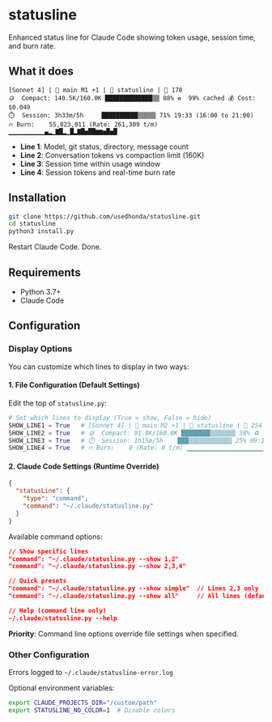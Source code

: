 # statusline

Enhanced status line for Claude Code showing token usage, session time, and burn rate.

## What it does

```
[Sonnet 4] | 🌿 main M1 +1 | 📁 statusline | 💬 170
🪙  Compact: 140.5K/160.0K █████████████▒▒ 88% ♻️  99% cached 💰 Cost: $0.049
⏱️  Session: 3h33m/5h     ██████████▒▒▒▒▒ 71% 19:33 (16:00 to 21:00)
🔥 Burn:    55,823,011 (Rate: 261,309 t/m) ▁▁▁▁▁▁▁▁▁▁▄▂▁▇█▂▁█▂▇█▅██▆▆▅█▅█
```

- **Line 1**: Model, git status, directory, message count
- **Line 2**: Conversation tokens vs compaction limit (160K)
- **Line 3**: Session time within usage window  
- **Line 4**: Session tokens and real-time burn rate

## Installation

```bash
git clone https://github.com/usedhonda/statusline.git
cd statusline
python3 install.py
```

Restart Claude Code. Done.


## Requirements

- Python 3.7+
- Claude Code

## Configuration

### Display Options

You can customize which lines to display in two ways:

#### 1. File Configuration (Default Settings)
Edit the top of `statusline.py`:
```python
# Set which lines to display (True = show, False = hide)
SHOW_LINE1 = True   # [Sonnet 4] | 🌿 main M2 +1 | 📁 statusline | 💬 254
SHOW_LINE2 = True   # 🪙  Compact: 91.8K/160.0K ████████▒▒▒▒▒▒▒ 58% ♻️  99% cached 💰 Cost: $0.031
SHOW_LINE3 = True   # ⏱️  Session: 1h15m/5h    ███▒▒▒▒▒▒▒▒▒▒▒▒ 25% 09:15 (08:00 to 13:00)
SHOW_LINE4 = True   # 🔥 Burn:    0 (Rate: 0 t/m) ▁▁▁▁▁▁▁▁▁▁▁▁▁▁▁▁▁▁▁▁▁▁▁▁▁▁▁▁▁▁
```

#### 2. Claude Code Settings (Runtime Override)
```json
{
  "statusLine": {
    "type": "command",
    "command": "~/.claude/statusline.py"
  }
}
```

Available command options:
```json
// Show specific lines
"command": "~/.claude/statusline.py --show 1,2"
"command": "~/.claude/statusline.py --show 2,3,4"

// Quick presets  
"command": "~/.claude/statusline.py --show simple"  // Lines 2,3 only
"command": "~/.claude/statusline.py --show all"     // All lines (default)

// Help (command line only)
~/.claude/statusline.py --help
```

**Priority**: Command line options override file settings when specified.

### Other Configuration

Errors logged to `~/.claude/statusline-error.log`

Optional environment variables:
```bash
export CLAUDE_PROJECTS_DIR="/custom/path"
export STATUSLINE_NO_COLOR=1  # Disable colors
```
